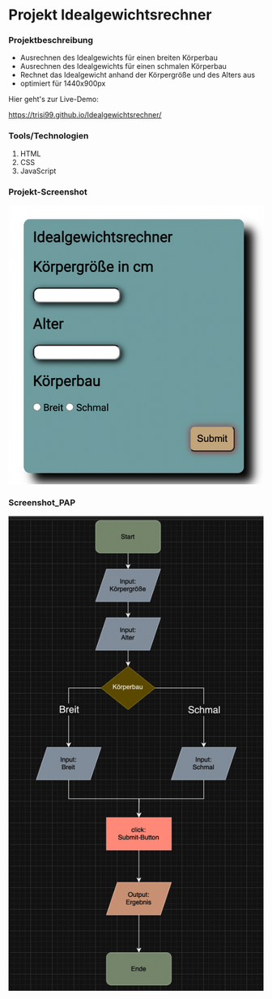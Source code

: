 # Projekt Idealgewichtsrechner

### Projektbeschreibung

- Ausrechnen des Idealgewichts für einen breiten Körperbau
- Ausrechnen des Idealgewichts für einen schmalen Körperbau
- Rechnet das Idealgewicht anhand der Körpergröße und des Alters aus
- optimiert für 1440x900px

Hier geht's zur Live-Demo:

https://trisi99.github.io/Idealgewichtsrechner/

### Tools/Technologien

1. HTML
2. CSS
3. JavaScript

### Projekt-Screenshot

![screenshot_preview](./assets/img/Bildschirmfoto%202023-10-30%20um%2014.19.49.png)

### Screenshot_PAP

![screenshot](./assets/img/PAP.png)
